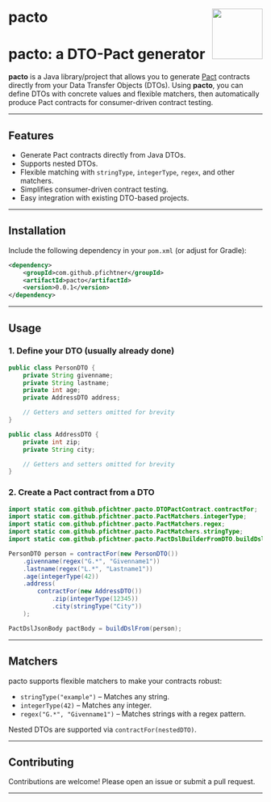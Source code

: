 # <img src="https://pfichtner.github.io/pacto/pacto.jpg" align="right" width="100">pacto

# pacto: a DTO-Pact generator

**pacto** is a Java library/project that allows you to generate [Pact](https://docs.pact.io/) contracts directly from your Data Transfer Objects (DTOs). Using **pacto**, you can define DTOs with concrete values and flexible matchers, then automatically produce Pact contracts for consumer-driven contract testing.

---

## Features

- Generate Pact contracts directly from Java DTOs.
- Supports nested DTOs.
- Flexible matching with `stringType`, `integerType`, `regex`, and other matchers.
- Simplifies consumer-driven contract testing.
- Easy integration with existing DTO-based projects.

---

## Installation

Include the following dependency in your `pom.xml` (or adjust for Gradle):

```xml
<dependency>
    <groupId>com.github.pfichtner</groupId>
    <artifactId>pacto</artifactId>
    <version>0.0.1</version>
</dependency>
```

---

## Usage

### 1. Define your DTO (usually already done)

```java
public class PersonDTO {
    private String givenname;
    private String lastname;
    private int age;
    private AddressDTO address;

    // Getters and setters omitted for brevity
}

public class AddressDTO {
    private int zip;
    private String city;

    // Getters and setters omitted for brevity
}
```

### 2. Create a Pact contract from a DTO

```java
import static com.github.pfichtner.pacto.DTOPactContract.contractFor;
import static com.github.pfichtner.pacto.PactMatchers.integerType;
import static com.github.pfichtner.pacto.PactMatchers.regex;
import static com.github.pfichtner.pacto.PactMatchers.stringType;
import static com.github.pfichtner.pacto.PactDslBuilderFromDTO.buildDslFrom;

PersonDTO person = contractFor(new PersonDTO())
    .givenname(regex("G.*", "Givenname1"))
    .lastname(regex("L.*", "Lastname1"))
    .age(integerType(42))
    .address(
        contractFor(new AddressDTO())
            .zip(integerType(12345))
            .city(stringType("City"))
    );

PactDslJsonBody pactBody = buildDslFrom(person);
```

---

## Matchers

pacto supports flexible matchers to make your contracts robust:

- `stringType("example")` – Matches any string.
- `integerType(42)` – Matches any integer.
- `regex("G.*", "Givenname1")` – Matches strings with a regex pattern.

Nested DTOs are supported via `contractFor(nestedDTO)`.

---

## Contributing

Contributions are welcome! Please open an issue or submit a pull request.

---

